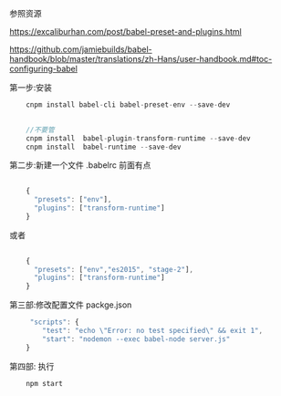 参照资源

https://excaliburhan.com/post/babel-preset-and-plugins.html

https://github.com/jamiebuilds/babel-handbook/blob/master/translations/zh-Hans/user-handbook.md#toc-configuring-babel


第一步:安装

```js
    cnpm install babel-cli babel-preset-env --save-dev
    

    //不要管
    cnpm install  babel-plugin-transform-runtime --save-dev
    cnpm install  babel-runtime --save-dev
```

第二步:新建一个文件
  .babelrc   前面有点
```js
    
    {
      "presets": ["env"],
      "plugins": ["transform-runtime"]
    }

```
或者

```js
    
    {
      "presets": ["env","es2015", "stage-2"],
      "plugins": ["transform-runtime"]
    }

```
第三部:修改配置文件
packge.json

```js
     "scripts": {
        "test": "echo \"Error: no test specified\" && exit 1",
        "start": "nodemon --exec babel-node server.js"
    }

```

第四部: 执行

```js
    npm start
```